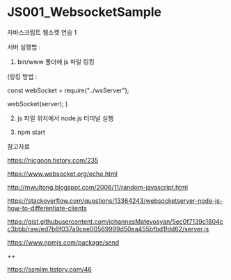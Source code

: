 # JS001_WebsocketSample
자바스크립트 웹소켓 연습 1

서버 실행법 :

1) bin/www 폴더에 js 파일 링킹 

(링킹 방법 :

const webSocket = require("../wsServer");

webSocket(server); )


2) js 파일 위치에서 node.js 터미널 실행

3) npm start


참고자료

https://nicgoon.tistory.com/235

https://www.websocket.org/echo.html

http://mwultong.blogspot.com/2006/11/random-javascript.html

https://stackoverflow.com/questions/13364243/websocketserver-node-js-how-to-differentiate-clients

https://gist.githubusercontent.com/johannesMatevosyan/5ec0f7139c1804cc3bbb/raw/ed7b6f037a9cee00569999d50ea455bfbd1fdd62/server.js

https://www.npmjs.com/package/send


++

https://ssmlim.tistory.com/46


